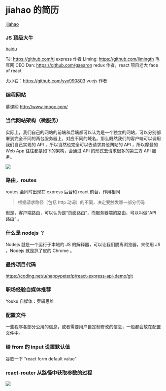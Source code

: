 # jiahao 的简历
[jiiahao](https://github.com/jiahaog)
### JS 顶级大牛
[baidu](https://www.baidu.com)

 TJ: https://github.com/tj express 作者
 Liming: https://github.com/limingth 毛豆网 CEO
 Dan: https://github.com/gaearon redux 作者，react 项目老大 face of react

 尤小右：https://github.com/yyx990803 vuejs 作者
### 编程网站

 慕课网  http://www.imooc.com/
### 当代网站架构（微服务）

  实际上，我们自己的网站的前端和后端都可以认为是一个独立的网站，可以分别部署到完全不同的两台服务器上，对应不同的域名。那么既然我们的客户端可以调用我们自己实现的 API ，所以当然也完全可以去请求其他网站的 API ，所以摩登的 Web App 往往都是如下的架构，会通过 API 的形式去请求很多的第三方 API 服务。

  ![](https://github.com/happypeter/digicity-express-api/blob/master/doc/img/004-micro-service.png?raw=true)
### 路由，routes

   routes 会同时出现在 express 后台和 react 前台，作用相同

   > 根据请求路径（包括 http 动词）的不同，决定要触发哪一部分代码


   但是，客户端路由，可以认为是“页面路由”，而服务器端的路由，可以叫做”API 路由“ 。
### 什么是 nodejs ？

Nodejs 就是一个运行于本地的 JS 的解释器，可以让我们脱离浏览器，来使用 JS 。Nodejs 就是扒了皮的 Chrome 。
### 最终项目代码

https://coding.net/u/happypeter/p/react-express-api-demo/git
### 职场经验自媒体推荐
 Youku 自媒体：罗辑思维
### 配置文件
一些程序各部分公用的信息，或者需要用户自定制修改的信息，一般都会放在配置文件中。
### 给 from 的 input 设置默认值
谷歌一下 ”react form default value"
### react-router 从路径中获取参数的过程
![](https://github.com/happypeter/digicity-express-api/blob/master/doc/img/005-route.png?raw=true)

